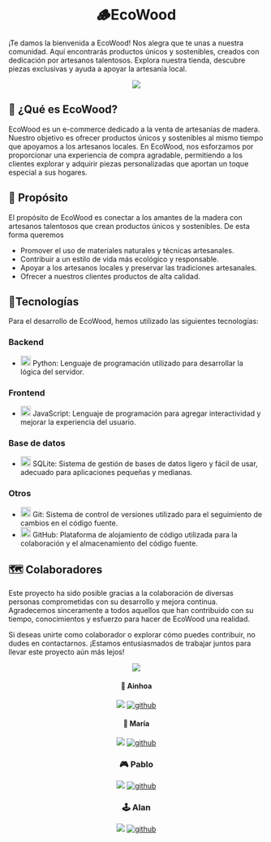 <div align="center">
	<h1 align="center">🪵EcoWood</h1>
</div>

<p>¡Te damos la bienvenida a EcoWood! Nos alegra que te unas a nuestra comunidad. Aquí encontrarás productos únicos y sostenibles, creados con dedicación por artesanos talentosos. Explora nuestra tienda, descubre piezas exclusivas y ayuda a apoyar la artesanía local.</p>
<div align="center">
	<img src="https://media.giphy.com/media/v1.Y2lkPTc5MGI3NjExeTN4OXh5OXZ3cjEybnRvMDliMmFkMHlvemVlcHZ3Nng0N3NpZjV4NSZlcD12MV9naWZzX3NlYXJjaCZjdD1n/xcFPfKI6rCkErLSJcZ/giphy.gif"></img>
</div>

## 🚀 ¿Qué es EcoWood?
<p>EcoWood es un e-commerce dedicado a la venta de artesanías de madera. Nuestro objetivo es ofrecer productos únicos y sostenibles al mismo tiempo que apoyamos a los artesanos locales. En EcoWood, nos esforzamos por proporcionar una experiencia de compra agradable, permitiendo a los clientes explorar y adquirir piezas personalizadas que aportan un toque especial a sus hogares.</p>


## 🧮 Propósito
<p>El propósito de EcoWood es conectar a los amantes de la madera con artesanos talentosos que crean productos únicos y sostenibles. De esta forma queremos

- Promover el uso de materiales naturales y técnicas artesanales.
- Contribuir a un estilo de vida más ecológico y responsable.
- Apoyar a los artesanos locales y preservar las tradiciones artesanales.
- Ofrecer a nuestros clientes productos de alta calidad. </p>


## 📱Tecnologías
<p>Para el desarrollo de EcoWood, hemos utilizado las siguientes tecnologías:</p>

### Backend
- <img src="https://cdn.jsdelivr.net/gh/devicons/devicon@latest/icons/python/python-original.svg" width="20"/> Python: Lenguaje de programación utilizado para desarrollar la lógica del servidor. 

### Frontend
- <img src="https://cdn.jsdelivr.net/gh/devicons/devicon@latest/icons/javascript/javascript-original.svg" width="20"/> JavaScript: Lenguaje de programación para agregar interactividad y mejorar la experiencia del usuario.

### Base de datos
- <img src="https://cdn.jsdelivr.net/gh/devicons/devicon@latest/icons/sqlite/sqlite-original.svg" width="20"/> SQLite: Sistema de gestión de bases de datos ligero y fácil de usar, adecuado para aplicaciones pequeñas y medianas.

### Otros
- <img src="https://cdn.jsdelivr.net/gh/devicons/devicon@latest/icons/git/git-original.svg" width="20"/> Git: Sistema de control de versiones utilizado para el seguimiento de cambios en el código fuente.
- <img src="https://github.com/No-Country-simulation/c19-09-ft-python-react/assets/150278575/b0c1b087-d77c-4df5-af56-3eadcff09fe0" width="20"/> GitHub: Plataforma de alojamiento de código utilizada para la colaboración y el almacenamiento del código fuente.

## 🗺️ Colaboradores
<p>Este proyecto ha sido posible gracias a la colaboración de diversas personas comprometidas con su desarrollo y mejora continua. Agradecemos sinceramente a todos aquellos que han contribuido con su tiempo, conocimientos y esfuerzo para hacer de EcoWood una realidad.

Si deseas unirte como colaborador o explorar cómo puedes contribuir, no dudes en contactarnos. ¡Estamos entusiasmados de trabajar juntos para llevar este proyecto aún más lejos! </p>

<div align="center">
	<img src="https://media4.giphy.com/media/v1.Y2lkPTc5MGI3NjExcTZncGFpYnJuenhpN3FlaGpsejhkMnBkcTBxdnlvZTZ4bnE0b3NodyZlcD12MV9pbnRlcm5hbF9naWZfYnlfaWQmY3Q9Zw/Ae7SI3LoPYj8Q/giphy.webp"></img>
</div>

<div align="center">
	
#### 👾 Ainhoa
<a target="_blank" href="https://www.linkedin.com/in/ainhoa-leon-arrieta/"><img src="https://img.shields.io/badge/-LinkedIn-0077B5?style=for-the-badge&logo=Linkedin&logoColor=white"></img></a>
<a href="https://github.com/noaregui" target="_blank">
	<img src="https://img.shields.io/badge/github-181717.svg?style=for-the-badge&logo=github&logoColor=white" alt="github" />
</a>

#### 🦾 María
<a target="_blank" href="https://www.linkedin.com/in/thebusinesscat/"><img src="https://img.shields.io/badge/-LinkedIn-0077B5?style=for-the-badge&logo=Linkedin&logoColor=white"></img></a>
<a href="https://github.com/Morgwens" target="_blank">
	<img src="https://img.shields.io/badge/github-181717.svg?style=for-the-badge&logo=github&logoColor=white" alt="github" />
</a>

### 🎮 Pablo
<a target="_blank" href="https://www.linkedin.com/in/guerre-pablo-agustin/"><img src="https://img.shields.io/badge/-LinkedIn-0077B5?style=for-the-badge&logo=Linkedin&logoColor=white"></img></a>
<a href="https://github.com/Guerre-Pablo-Agustin" target="_blank">
	<img src="https://img.shields.io/badge/github-181717.svg?style=for-the-badge&logo=github&logoColor=white" alt="github" />
</a>


### 🕹️ Alan
<a target="_blank" href="https://www.linkedin.com/in/alan-favatier-a7a67825b/"><img src="https://img.shields.io/badge/-LinkedIn-0077B5?style=for-the-badge&logo=Linkedin&logoColor=white"></img></a>
<a href="https://github.com/alanfavatier" target="_blank">
	<img src="https://img.shields.io/badge/github-181717.svg?style=for-the-badge&logo=github&logoColor=white" alt="github" />
</a>
</div>


